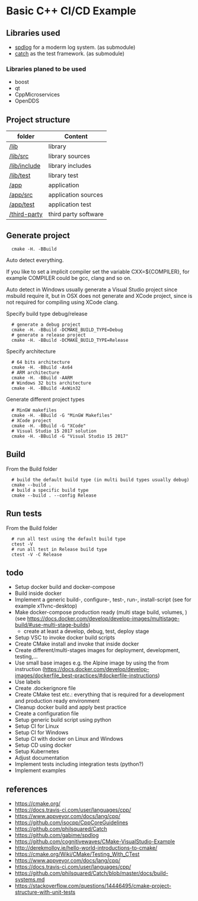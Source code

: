 # Basic C++ CI/CD Example

## Libraries used

- [spdlog](https://github.com/gabime/spdlog) for a moderm log system. (as submodule)
- [catch](https://github.com/philsquared/Catch) as the test framework.  (as submodule)

### Libraries planed to be used

- boost
- qt
- CppMicroservices
- OpenDDS

## Project structure

| folder       | Content              |
| ------------ | -------------------- |
| [/lib](/lib) | library |
| [/lib/src](/lib/src) | library sources  |
| [/lib/include](/lib/include) | library includes |
| [/lib/test](/lib/test) | library test |
| [/app](/app) | application |
| [/app/src](/app/src) | application sources  |
| [/app/test](/app/test) | application test |
| [/third-party](/third-party) | third party software        |

## Generate project

```shell
  cmake -H. -BBuild
```

Auto detect everything.

If you like to set a implicit compiler set the variable CXX=${COMPILER}, for example COMPILER could be gcc, clang and so on.

Auto detect in Windows usually generate a Visual Studio project since msbuild require it, but in OSX does not generate and XCode project, since is not required for compiling using XCode clang.

Specify build type debug/release

```shell
  # generate a debug project
  cmake -H. -BBuild -DCMAKE_BUILD_TYPE=Debug
  # generate a release project
  cmake -H. -BBuild -DCMAKE_BUILD_TYPE=Release
```

Specify architecture

```shell
  # 64 bits architecture
  cmake -H. -BBuild -Ax64
  # ARM architecture
  cmake -H. -BBuild -AARM
  # Windows 32 bits architecture
  cmake -H. -BBuild -AxWin32
```

Generate different project types

```shell
  # MinGW makefiles
  cmake -H. -BBuild -G "MinGW Makefiles"
  # XCode project
  cmake -H. -BBuild -G "XCode"
  # Visual Studio 15 2017 solution
  cmake -H. -BBuild -G "Visual Studio 15 2017"
```

## Build

From the Build folder

```shell
  # build the default build type (in multi build types usually debug)
  cmake --build .
  # build a specific build type
  cmake --build . --config Release
```

## Run tests

From the Build folder

```shell
  # run all test using the default build type
  ctest -V
  # run all test in Release build type
  ctest -V -C Release
```

## todo

- Setup docker build and docker-compose
- Build inside docker
- Implement a generic build-, configure-, test-, run-, install-script (see for example x11vnc-desktop)
- Make docker-compose production ready (multi stage build, volumes, ) (see https://docs.docker.com/develop/develop-images/multistage-build/#use-multi-stage-builds)
  - create at least a develop, debug, test, deploy stage
- Setup VSC to invoke docker build scripts
- Create CMake install and invoke that inside docker
- Create different/multi-stages images for deployment, development, testing,...
- Use small base images e.g. the Alpine image by using the from instruction (https://docs.docker.com/develop/develop-images/dockerfile_best-practices/#dockerfile-instructions)
- Use labels
- Create .dockerignore file
- Create CMake test etc.: everything that is required for a development and production ready environment
- Cleanup docker build and apply best practice
- Create a configuration file
- Setup generic build script using python
- Setup CI for Linux
- Setup CI for Windows
- Setup CI with docker on Linux and Windows
- Setup CD using docker
- Setup Kubernetes
- Adjust documentation
- Implement tests including integration tests (python?)
- Implement examples

## references

- https://cmake.org/
- https://docs.travis-ci.com/user/languages/cpp/
- https://www.appveyor.com/docs/lang/cpp/
- https://github.com/isocpp/CppCoreGuidelines
- https://github.com/philsquared/Catch
- https://github.com/gabime/spdlog
- https://github.com/cognitivewaves/CMake-VisualStudio-Example
- http://derekmolloy.ie/hello-world-introductions-to-cmake/
- https://cmake.org/Wiki/CMake/Testing_With_CTest
- https://www.appveyor.com/docs/lang/cpp/
- https://docs.travis-ci.com/user/languages/cpp/
- https://github.com/philsquared/Catch/blob/master/docs/build-systems.md
- https://stackoverflow.com/questions/14446495/cmake-project-structure-with-unit-tests